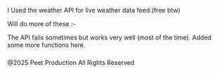 I Used the weather API for live weather data feed.(free btw)

Will do more of these :-

The API fails sometimes but works very well (most of the time).
Added some more functions here. 

###
@2025 Peet Production All Rights Reserved

